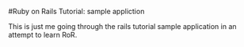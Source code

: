 #Ruby on Rails Tutorial: sample appliction

This is just me going through the rails tutorial sample application in an attempt to learn RoR.
